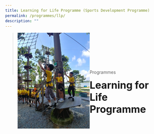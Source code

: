 ```yaml
---
title: Learning for Life Programme (Sports Development Programme)
permalink: /programmes/llp/
description: ""
---
```


><img src="/images/Programmes/LLP.jpg"  
     style="width:50%"
			align="left"><br><br><br><br><br><br><br>
>Programmes

**<font size=6>Learning for Life Programme</font>**

